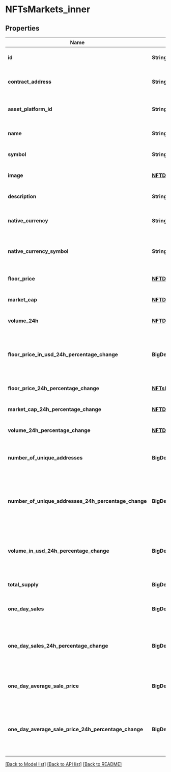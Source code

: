 # NFTsMarkets_inner
## Properties

| Name | Type | Description | Notes |
|------------ | ------------- | ------------- | -------------|
| **id** | **String** | nft collection id | [optional] [default to null] |
| **contract\_address** | **String** | nft collection contract address | [optional] [default to null] |
| **asset\_platform\_id** | **String** | nft collection asset platform id | [optional] [default to null] |
| **name** | **String** | nft collection name | [optional] [default to null] |
| **symbol** | **String** | nft collection symbol | [optional] [default to null] |
| **image** | [**NFTData_image**](NFTData_image.md) |  | [optional] [default to null] |
| **description** | **String** | nft collection description | [optional] [default to null] |
| **native\_currency** | **String** | nft collection native currency | [optional] [default to null] |
| **native\_currency\_symbol** | **String** | nft collection native currency symbol | [optional] [default to null] |
| **floor\_price** | [**NFTData_floor_price**](NFTData_floor_price.md) |  | [optional] [default to null] |
| **market\_cap** | [**NFTData_market_cap**](NFTData_market_cap.md) |  | [optional] [default to null] |
| **volume\_24h** | [**NFTData_volume_24h**](NFTData_volume_24h.md) |  | [optional] [default to null] |
| **floor\_price\_in\_usd\_24h\_percentage\_change** | **BigDecimal** | nft collection floor price in usd 24 hours percentage change | [optional] [default to null] |
| **floor\_price\_24h\_percentage\_change** | [**NFTsMarkets_inner_floor_price_24h_percentage_change**](NFTsMarkets_inner_floor_price_24h_percentage_change.md) |  | [optional] [default to null] |
| **market\_cap\_24h\_percentage\_change** | [**NFTData_market_cap_24h_percentage_change**](NFTData_market_cap_24h_percentage_change.md) |  | [optional] [default to null] |
| **volume\_24h\_percentage\_change** | [**NFTData_volume_24h_percentage_change**](NFTData_volume_24h_percentage_change.md) |  | [optional] [default to null] |
| **number\_of\_unique\_addresses** | **BigDecimal** | number of unique address owning the nfts | [optional] [default to null] |
| **number\_of\_unique\_addresses\_24h\_percentage\_change** | **BigDecimal** | number of unique address owning the nfts 24 hours percentage change | [optional] [default to null] |
| **volume\_in\_usd\_24h\_percentage\_change** | **BigDecimal** | nft collection volume in usd 24 hours percentage change | [optional] [default to null] |
| **total\_supply** | **BigDecimal** | nft collection total supply | [optional] [default to null] |
| **one\_day\_sales** | **BigDecimal** | nft collection one day sales | [optional] [default to null] |
| **one\_day\_sales\_24h\_percentage\_change** | **BigDecimal** | nft collection one day sales 24 hours percentage change | [optional] [default to null] |
| **one\_day\_average\_sale\_price** | **BigDecimal** | nft collection one day average sale price | [optional] [default to null] |
| **one\_day\_average\_sale\_price\_24h\_percentage\_change** | **BigDecimal** | nft collection one day average sale price 24 hours percentage change | [optional] [default to null] |

[[Back to Model list]](../README.md#documentation-for-models) [[Back to API list]](../README.md#documentation-for-api-endpoints) [[Back to README]](../README.md)

